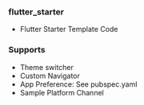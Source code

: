 ### flutter_starter
- Flutter Starter Template Code

### Supports
- Theme switcher
- Custom Navigator
- App Preference: See pubspec.yaml
- Sample Platform Channel